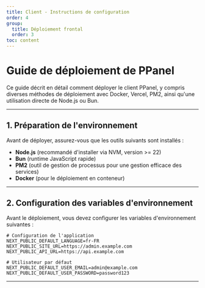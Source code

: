 ```yaml
---
title: Client - Instructions de configuration
order: 4
group: 
  title: Déploiement frontal
  order: 3
toc: content
---
```


# **Guide de déploiement de PPanel**

Ce guide décrit en détail comment déployer le client PPanel, y compris diverses méthodes de déploiement avec Docker, Vercel, PM2, ainsi qu'une utilisation directe de Node.js ou Bun.

---

## **1. Préparation de l'environnement**

Avant de déployer, assurez-vous que les outils suivants sont installés :

- **Node.js** (recommandé d'installer via NVM, version >= 22)
- **Bun** (runtime JavaScript rapide)
- **PM2** (outil de gestion de processus pour une gestion efficace des services)
- **Docker** (pour le déploiement en conteneur)

---

## **2. Configuration des variables d'environnement**

Avant le déploiement, vous devez configurer les variables d'environnement suivantes :

```env
# Configuration de l'application
NEXT_PUBLIC_DEFAULT_LANGUAGE=fr-FR
NEXT_PUBLIC_SITE_URL=https://admin.example.com
NEXT_PUBLIC_API_URL=https://api.example.com

# Utilisateur par défaut
NEXT_PUBLIC_DEFAULT_USER_EMAIL=admin@example.com
NEXT_PUBLIC_DEFAULT_USER_PASSWORD=password123
```

---

